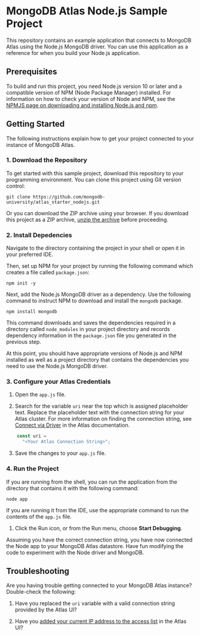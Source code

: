 # MongoDB Atlas Node.js Sample Project

This repository contains an example application that connects to MongoDB
Atlas using the Node.js MongoDB driver. You can use this application as
a reference for when you build your Node.js application.

## Prerequisites

To build and run this project, you need Node.js version 10 or later and
a compatible version of NPM (Node Package Manager) installed. For 
information on how to check your version of Node and NPM, see the [NPMJS
page on downloading and installing Node.js and
npm](https://docs.npmjs.com/downloading-and-installing-node-js-and-npm).

## Getting Started

The following instructions explain how to get your project connected to your 
instance of MongoDB Atlas.

### 1. Download the Repository

To get started with this sample project, download this repository to your
programming environment. You can clone this project using Git version control:

```
git clone https://github.com/mongodb-university/atlas_starter_nodejs.git
```

Or you can download the ZIP archive using your browser. If you download
this project as a ZIP archive, 
[unzip the archive](https://www.wikihow.com/Unzip-a-File) before proceeding.

### 2. Install Depedencies

Navigate to the directory containing the project in your shell or open it
in your preferred IDE.

Then, set up NPM for your project by running the following command which
creates a file called `package.json`:

```shell
npm init -y
```

Next, add the Node.js MongoDB driver as a dependency. Use the following
command to instruct NPM to download and install the `mongodb` package.

```shell
npm install mongodb
```

This command downloads and saves the dependencies required in a directory
called `node_modules` in your project directory and records dependency
information in the `package.json` file you generated in the previous step.

At this point, you should have appropriate versions of Node.js and NPM 
installed as well as a project directory that contains the dependencies you 
need to use the Node.js MongoDB driver.

### 3. Configure your Atlas Credentials

1. Open the  `app.js` file.

2. Search for the variable `uri` near the top which is assigned
   placeholder text. Replace the placeholder text with the connection
   string for your Atlas cluster. For more information on finding the
   connection string, see [Connect via
   Driver](https://docs.atlas.mongodb.com/driver-connection/) in the Atlas
   documentation.

```js
    const uri = 
      "<Your Atlas Connection String>";
```

3. Save the changes to your `app.js` file.

### 4. Run the Project

If you are running from the shell, you can run the application from the
directory that contains it with the following command:

```shell
node app
```

If you are running it from the IDE, use the appropriate command to run the
contents of the `app.js` file.

1. Click the Run icon, or from the Run menu, choose **Start Debugging**.

Assuming you have the correct connection string, you have now connected 
the Node app to your MongoDB Atlas datastore.
Have fun modifying the code to experiment with the Node driver and MongoDB.

## Troubleshooting

Are you having trouble getting connected to your MongoDB Atlas instance? Double-check the following:

1. Have you replaced the `uri` variable with a valid connection string provided by the Atlas UI?

2. Have you [added your current IP address to the access list](https://docs.atlas.mongodb.com/security-whitelist/) in the Atlas UI?
